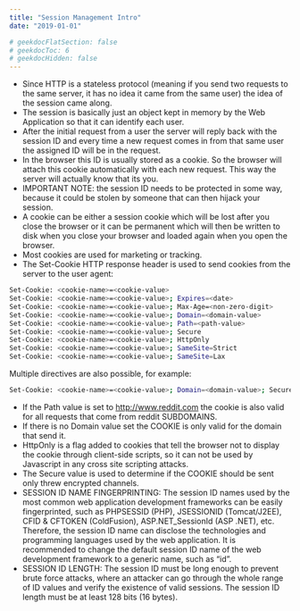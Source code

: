 ```yaml
---
title: "Session Management Intro"
date: "2019-01-01"

# geekdocFlatSection: false
# geekdocToc: 6
# geekdocHidden: false
---
```


* Since HTTP is a stateless protocol (meaning if you send two requests to the same server, it has no idea it came from the same user) the idea of the session came along.
* The session is basically just an object kept in memory by the Web Application so that it can identify each user.
* After the initial request from a user the server will reply back with the session ID and every time a new request comes in from that same user the assigned ID will be in the request.
* In the browser this ID is usually stored as a cookie. So the browser will attach this cookie automatically with each new request. This way the server will actually know that its you.
* IMPORTANT NOTE: the session ID needs to be protected in some way, because it could be stolen by someone that can then hijack your session.
* A cookie can be either a session cookie which will be lost after you close the browser or it can be permanent which will then be written to disk when you close your browser and loaded again when you open the browser.
* Most cookies are used for marketing or tracking.
* The Set-Cookie HTTP response header is used to send cookies from the server to the user agent:

```sh
Set-Cookie: <cookie-name>=<cookie-value>
Set-Cookie: <cookie-name>=<cookie-value>; Expires=<date>
Set-Cookie: <cookie-name>=<cookie-value>; Max-Age=<non-zero-digit>
Set-Cookie: <cookie-name>=<cookie-value>; Domain=<domain-value>
Set-Cookie: <cookie-name>=<cookie-value>; Path=<path-value>
Set-Cookie: <cookie-name>=<cookie-value>; Secure
Set-Cookie: <cookie-name>=<cookie-value>; HttpOnly
Set-Cookie: <cookie-name>=<cookie-value>; SameSite=Strict
Set-Cookie: <cookie-name>=<cookie-value>; SameSite=Lax
```

Multiple directives are also possible, for example:
```sh
Set-Cookie: <cookie-name>=<cookie-value>; Domain=<domain-value>; Secure; HttpOnly
```
- If the Path value is set to http://www.reddit.com the cookie is also valid for all requests that come from reddit SUBDOMAINS.
- If there is no Domain value set the COOKIE is only valid for the domain that send it.
- HttpOnly is a flag added to cookies that tell the browser not to display the cookie through client-side scripts, so it can not be used by Javascript in any cross site scripting attacks.
- The Secure value is used to determine if the COOKIE should be sent only threw encrypted channels.
- SESSION ID NAME FINGERPRINTING: The session ID names used by the most common web application development frameworks can be easily fingerprinted, such as PHPSESSID (PHP), JSESSIONID (Tomcat/J2EE), CFID & CFTOKEN (ColdFusion), ASP.NET_SessionId (ASP .NET), etc. Therefore, the session ID name can disclose the technologies and programming languages used by the web application. It is recommended to change the default session ID name of the web development framework to a generic name, such as “id”.
- SESSION ID LENGTH: The session ID must be long enough to prevent brute force attacks, where an attacker can go through the whole range of ID values and verify the existence of valid sessions. The session ID length must be at least 128 bits (16 bytes).
